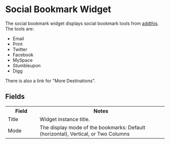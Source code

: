 # Social Bookmark Widget

The social bookmark widget displays social bookmark tools from [addthis](http://www.addthis.com/). The tools are:

* Email
* Print
* Twitter
* Facebook
* MySpace
* Stumbleupon
* Digg

There is also a link for "More Destinations".

## Fields

<table cellpadding="0" cellspacing="0">
	<tbody>
		<tr>
			<th width="20%">Field</th>
			<th>Notes</th>
		</tr>
		<tr>
			<td>Title</td>
			<td>Widget instance title.</td>
		</tr>
		<tr>
			<td>Mode</td>
			<td>The display mode of the bookmarks: Default (horizontal), Vertical, or Two Columns</td>
		</tr>
	</tbody>
</table>